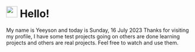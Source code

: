  <h1>
    <img src="https://emojis.slackmojis.com/emojis/images/1643510097/45343/hi.gif?1643510097" width="30"/> 
    Hello!
 </h1>
 <p>
    My name is Yeeyson and today is Sunday, 16 July 2023
    Thanks for visiting my profile, I have some test projects going on others are done learning projects and others are real projects.
    Feel free to watch and use them.
 </p>